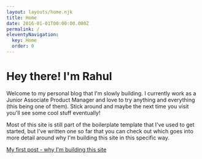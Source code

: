 ```yaml
---
layout: layouts/home.njk
title: Home
date: 2016-01-01T00:00:00.000Z
permalink: /
eleventyNavigation:
  key: Home
  order: 0
---
```

# Hey there! I'm Rahul 

Welcome to my personal blog that I'm slowly building. I currently work as a Junior Associate Product Manager and love to try anything and everything (this being one of them). Stick around and maybe the next time you visit you'll see some cool stuff eventually!

Most of this site is still part of the boilerplate template that I've used to get started, but I've written one so far that you can check out which goes into more detail around why I'm building this site in this specific way.

[My first post - why I'm building this site](posts/why-i-am-building-this-website/)
